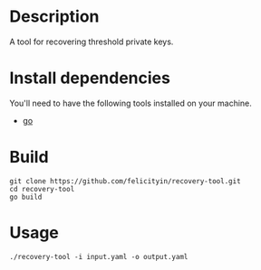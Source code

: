 # Description

A tool for recovering threshold private keys.

# Install dependencies

You'll need to have the following tools installed on your machine.

- [go](https://golang.org/)

# Build

```
git clone https://github.com/felicityin/recovery-tool.git
cd recovery-tool
go build
```

# Usage

```
./recovery-tool -i input.yaml -o output.yaml
```
